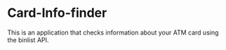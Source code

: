 # Card-Info-finder
 This is an application that checks information about your ATM card using the binlist API.
